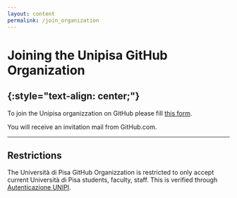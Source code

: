 ```yaml
---
layout: content
permalink: /join_organization
---
```

# **Joining the Unipisa GitHub Organization**
{:style="text-align: center;"}
---


To join the Unipisa organizzation on GitHub please fill [this form](https://forms.office.com/e/XiEFxExdxE).

You will receive an invitation mail from GitHub.com.

<!--  Please accept it, then you will be able to request a [Student Developer Pack](https://unipisa.github.io/students) -->

---

## **Restrictions**  
The Università di Pisa GitHub Organizzation is restricted to only accept current Università di Pisa students, faculty, staff. This is verified through [Autenticazione UNIPI](https://autenticazione.unipi.it/).

